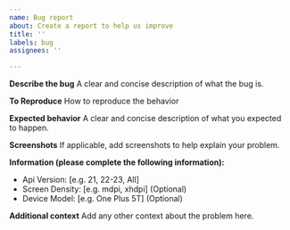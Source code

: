 ```yaml
---
name: Bug report
about: Create a report to help us improve
title: ''
labels: bug
assignees: ''

---
```


**Describe the bug**
A clear and concise description of what the bug is.

**To Reproduce**
How to reproduce the behavior

**Expected behavior**
A clear and concise description of what you expected to happen.

**Screenshots**
If applicable, add screenshots to help explain your problem.

**Information (please complete the following information):**
 - Api Version: [e.g. 21, 22-23, All]
 - Screen Density: [e.g. mdpi, xhdpi] (Optional)
 - Device Model: [e.g. One Plus 5T] (Optional)

**Additional context**
Add any other context about the problem here.
